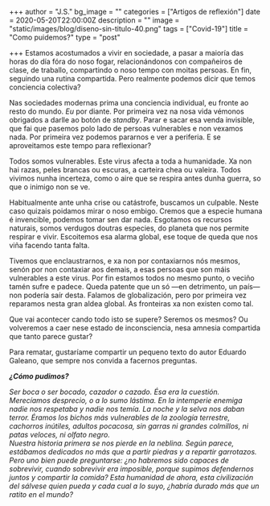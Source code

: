 +++
author = "J.S."
bg_image = ""
categories = ["Artigos de reflexión"]
date = 2020-05-20T22:00:00Z
description = ""
image = "static/images/blog/diseno-sin-titulo-40.png"
tags = ["Covid-19"]
title = "Como puidemos?"
type = "post"

+++
Estamos acostumados a vivir en sociedade, a pasar a maioría das horas do día fóra do noso fogar, relacionándonos con compañeiros de clase, de traballo, compartindo o noso tempo con moitas persoas. En fin, seguindo una rutina compartida. Pero realmente podemos dicir que temos conciencia colectiva?

Nas sociedades modernas prima una conciencia individual, eu fronte ao resto do mundo. _Eu_ por diante. Por primeira vez na nosa vida vémonos obrigados a darlle ao botón de _standby_. Parar e sacar esa venda invisible, que fai que pasemos polo lado de persoas vulnerables e non vexamos nada. Por primeira vez podemos pararnos e ver a periferia. E se aproveitamos este tempo para reflexionar?

Todos somos vulnerables. Este virus afecta a toda a humanidade. Xa non hai razas, peles brancas ou escuras, a carteira chea ou valeira. Todos vivimos nunha incerteza, como o aire que se respira antes dunha guerra, so que o inimigo non se ve.

Habitualmente ante unha crise ou catástrofe, buscamos un culpable. Neste caso quizais poidamos mirar o noso embigo. Cremos que a especie humana é invencible, podemos tomar sen dar nada. Esgotamos os recursos naturais, somos verdugos doutras especies, do planeta que nos permite respirar e vivir. Escoitemos esa alarma global, ese toque de queda que nos viña facendo tanta falta.

Tivemos que enclaustrarnos, e xa non por contaxiarnos nós mesmos, senón por non contaxiar aos demais, a esas persoas que son máis vulnerables a este virus. Por fin estamos todos no mesmo punto, o veciño tamén sufre e padece. Queda patente que un só —en detrimento, un país— non podería saír desta. Falamos de globalización, pero por primeira vez reparamos nesta gran aldea global. As fronteiras xa non existen como tal.

Que vai acontecer cando todo isto se supere? Seremos os mesmos? Ou volveremos a caer nese estado de inconsciencia, nesa amnesia compartida que tanto parece gustar?

Para rematar, gustaríame compartir un pequeno texto do autor Eduardo Galeano, que sempre nos convida a facernos preguntas.

**_¿Cómo pudimos?_**

_Ser boca o ser bocado, cazador o cazado. Ésa era la cuestión. Merecíamos desprecio, o a lo sumo lástima. En la intemperie enemiga nadie nos respetaba y nadie nos temía. La noche y la selva nos daban terror. Éramos los bichos más vulnerables de la zoología terrestre, cachorros inútiles, adultos pocacosa, sin garras ni grandes colmillos, ni patas veloces, ni olfato negro.  
 Nuestra historia primera se nos pierde en la neblina. Según parece, estábamos dedicados no más que a partir piedras y a repartir garrotazos.  
 Pero uno bien puede preguntarse: ¿no habremos sido capaces de sobrevivir, cuando sobrevivir era imposible, porque supimos defendernos juntos y compartir la comida? Esta humanidad de ahora, esta civilización del sálvese quien pueda y cada cual a lo suyo, ¿habría durado más que un ratito en el mundo?_